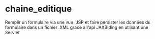 # chaine_editique
Remplir un formulaire via une vue .JSP et faire persister les données du formulaire dans un fichier .XML grace a l'api JAXBiding
en utlisant une Servlet
